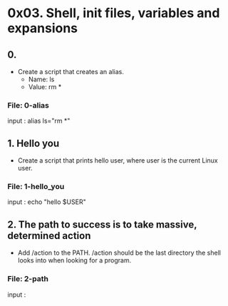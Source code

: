 # 0x03. Shell, init files, variables and expansions
## 0. <o>
* Create a script that creates an alias.
  * Name: ls
  * Value: rm *
### File: 0-alias
input : alias ls="rm *"
## 1. Hello you
* Create a script that prints hello user, where user is the current Linux user.
### File: 1-hello_you
input : echo "hello $USER"
## 2. The path to success is to take massive, determined action
* Add /action to the PATH. /action should be the last directory the shell looks into when looking for a program.
### File: 2-path
input :  
